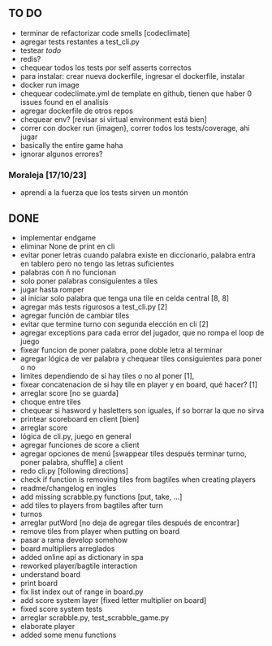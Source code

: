 ## TO DO
- terminar de refactorizar code smells [codeclimate]
- agregar tests restantes a test_cli.py
- testear _todo_ 
- redis?
- chequear todos los tests por self asserts correctos
- para instalar: crear nueva dockerfile, ingresar el dockerfile, instalar
- docker run image
- chequear codeclimate.yml de template en github, tienen que haber 0 issues found en el analisis
- agregar dockerfile de otros repos
- chequear env? [revisar si virtual environment está bien]
- correr con docker run {imagen}, correr todos los tests/coverage, ahi jugar
- basically the entire game haha
- ignorar algunos errores?

### Moraleja [17/10/23]
- aprendí a la fuerza que los tests sirven un montón

## DONE
- implementar endgame
- eliminar None de print en cli
- evitar poner letras cuando palabra existe en diccionario, palabra entra en tablero pero no tengo las letras suficientes
- palabras con ñ no funcionan
- solo poner palabras consiguientes a tiles
- jugar hasta romper
- al iniciar solo palabra que tenga una tile en celda central [8, 8]
- agregar más tests rigurosos a test_cli.py [2]
- agregar función de cambiar tiles
- evitar que termine turno con segunda elección en cli [2]
- agregar exceptions para cada error del jugador, que no rompa el loop de juego
- fixear funcion de poner palabra, pone doble letra al terminar
- agregar lógica de ver palabra y chequear tiles consiguientes para poner o no 
- limites dependiendo de si hay tiles o no al poner [1],
- fixear concatenacion de si hay tile en player y en board, qué hacer? [1]
- arreglar score [no se guarda]
- choque entre tiles
- chequear si hasword y hasletters son iguales, if so borrar la que no sirva
- printear scoreboard en client [bien]
- arreglar score
- lógica de cli.py, juego en general
- agregar funciones de score a client
- agregar opciones de menú [swappear tiles después terminar turno, poner palabra, shuffle] a client
- redo cli.py [following directions] 
- check if function is removing tiles from bagtiles when creating players 
- readme/changelog en ingles
- add missing scrabble.py functions [put, take, ...]
- add tiles to players from bagtiles after turn
- turnos
- arreglar putWord [no deja de agregar tiles después de encontrar]
- remove tiles from player when putting on board
- pasar a rama develop somehow
- board multipliers arreglados
- added online api as dictionary in spa
- reworked player/bagtile interaction
- understand board
- print board
- fix list index out of range in board.py 
- add score system layer [fixed letter multiplier on board]
- fixed score system tests
- arreglar scrabble.py, test_scrabble_game.py
- elaborate player
- added some menu functions